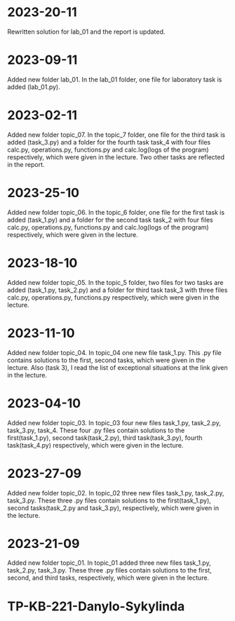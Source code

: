 # 2023-20-11

Rewritten solution for lab_01 and the report is updated.

# 2023-09-11

Added new folder lab_01. In the lab_01 folder, one file for laboratory task is added (lab_01.py).

# 2023-02-11

Added new folder topic_07.  In the topic_7 folder, one file for the third task is added (task_3.py) and a folder for the fourth task task_4 with four files calc.py, operations.py, functions.py and calc.log(logs of the program) respectively, which were given in the lecture. Two other tasks are reflected in the report.

# 2023-25-10

Added new folder topic_06.  In the topic_6 folder, one file for the first task is added (task_1.py) and a folder for the second task task_2 with four files calc.py, operations.py, functions.py and calc.log(logs of the program) respectively, which were given in the lecture.

# 2023-18-10

Added new folder topic_05.  In the topic_5 folder, two files for two tasks are added (task_1.py, task_2.py) and a folder for third task task_3 with three files calc.py, operations.py, functions.py respectively, which were given in the lecture.

# 2023-11-10
Added new folder topic_04. In topic_04 one new file task_1.py.  This .py file contains solutions to the first, second tasks, which were given in the lecture. Also (task 3), I read the list of exceptional situations at the link given in the lecture.

# 2023-04-10

Added new folder topic_03. In topic_03 four new files task_1.py, task_2.py, task_3.py, task_4.  These four .py files contain solutions to the first(task_1.py), second task(task_2.py), third task(task_3.py), fourth task(task_4.py) respectively, which were given in the lecture.

# 2023-27-09

Added new folder topic_02. In topic_02 three new files task_1.py, task_2.py, task_3.py.  These three .py files contain solutions to the first(task_1.py), second tasks(task_2.py and task_3.py), respectively, which were given in the lecture.

# 2023-21-09

Added new folder topic_01. In topic_01 added three new files task_1.py, task_2.py, task_3.py.  These three .py files contain solutions to the first, second, and third tasks, respectively, which were given in the lecture.

# TP-KB-221-Danylo-Sykylinda